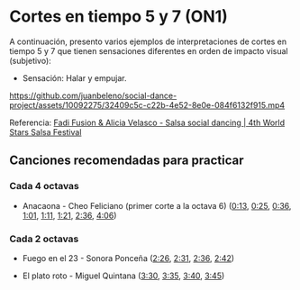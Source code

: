 # Cortes en tiempo 5 y 7 (ON1)

A continuación, presento varios ejemplos de interpretaciones de cortes en tiempo 5 y 7 que tienen sensaciones diferentes en orden de impacto visual (subjetivo):

- Sensación: Halar y empujar.

https://github.com/juanbeleno/social-dance-project/assets/10092275/32409c5c-c22b-4e52-8e0e-084f6132f915.mp4

Referencia: [Fadi Fusion & Alicia Velasco - Salsa social dancing | 4th World Stars Salsa Festival](https://youtu.be/UtpQjmXoJlg?t=14)

## Canciones recomendadas para practicar

### Cada 4 octavas

- Anacaona - Cheo Feliciano (primer corte a la octava 6) ([0:13](https://youtu.be/pRhKY1jVJwE?si=dm4YHGcvP3YA2JIC&t=13), [0:25](https://youtu.be/pRhKY1jVJwE?si=l8lN3cABl11TjbTR&t=25), [0:36](https://youtu.be/pRhKY1jVJwE?si=9dI7rYjnQKR3ldzs&t=36), [1:01](https://youtu.be/pRhKY1jVJwE?si=2T07HuN11pb3z6jz&t=61), [1:11](https://youtu.be/pRhKY1jVJwE?si=z3vVMKfZCwiLFiwy&t=71), [1:21](https://youtu.be/pRhKY1jVJwE?si=5eE3VnQypNER2XNB&t=81), [2:36](https://youtu.be/pRhKY1jVJwE?si=R5QFgj1uCe4KEJ7O&t=156), [4:06](https://youtu.be/pRhKY1jVJwE?si=gLWpFvjZFXnfusTq&t=246))

### Cada 2 octavas

- Fuego en el 23 - Sonora Ponceña ([2:26](https://youtu.be/5404tYDaTfk?si=15owsZlDhAMYRZOv&t=146), [2:31](https://youtu.be/5404tYDaTfk?si=RdrudHm_IhwrMQ4Q&t=151), [2:36](https://youtu.be/5404tYDaTfk?si=XsBS8kHUO-MevpHy&t=156), [2:42](https://youtu.be/5404tYDaTfk?si=9JbEfHyLlSMUqcDI&t=162))

- El plato roto - Miguel Quintana ([3:30](https://youtu.be/YZ2YDy9v4Nw?si=o_gw6puLIlTDfOTr&t=210), [3:35](https://youtu.be/YZ2YDy9v4Nw?si=RkcLkLhYXp7YzZ54&t=215), [3:40](https://youtu.be/YZ2YDy9v4Nw?si=hgJumBqh9d4PKMPZ&t=220), [3:45](https://youtu.be/YZ2YDy9v4Nw?si=Nz4CEMxlF77OEWzj&t=225))
 
